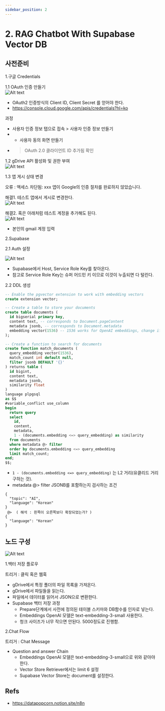 ```yaml
---
sidebar_position: 2
---
```


# 2. RAG Chatbot With Supabase Vector DB  


## 사전준비  

1.구글 Credentials  

1.1 OAuth 인증 만들기  
![Alt text](image.png)  
- OAuth2 인증방식의 Client ID, Client Secret 를 얻어야 한다.   
- https://console.cloud.google.com/apis/credentials?hl=ko    

과정
- 사용자 인증 정보 탭으로 접속 > 사용자 인증 정보 만들기 
- + 사용자 동의 화면 만들기 
- > OAuth 2.0 클라이언트 ID 추가됨 확인   


1.2 gDrive API 활성화 및 권한 부여  
![Alt text](image-2.png)  


1.3 앱 게시 상태 변경   

오류 : 액세스 차단됨: xxx 앱이 Google의 인증 절차를 완료하지 않았습니다.  

해결1. 테스트 앱에서 게시로 변경한다.  
![Alt text](image-4.png)  

해결2. 혹은 아래처럼 테스트 계정을 추가해도 된다.  
![Alt text](image-5.png)  
- 본인의 gmail 계정 입력  


2.Supabase 

2.1 Auth 설정  

![Alt text](image-6.png)  
- Supabase에서 Host, Service Role Key를 찾아온다.  
- 참고로 Service Role Key는 슈퍼 어드민 키 이므로 이것이 누출되면 다 털린다.  

2.2 DDL 생성 

```sql
-- Enable the pgvector extension to work with embedding vectors
create extension vector;

-- Create a table to store your documents
create table documents (
  id bigserial primary key,
  content text, -- corresponds to Document.pageContent
  metadata jsonb, -- corresponds to Document.metadata
  embedding vector(1536) -- 1536 works for OpenAI embeddings, change if needed
);

-- Create a function to search for documents
create function match_documents (
  query_embedding vector(1536),
  match_count int default null,
  filter jsonb DEFAULT '{}'
) returns table (
  id bigint,
  content text,
  metadata jsonb,
  similarity float
)
language plpgsql
as $$
#variable_conflict use_column
begin
  return query
  select
    id,
    content,
    metadata,
    1 - (documents.embedding <=> query_embedding) as similarity
  from documents
  where metadata @> filter
  order by documents.embedding <=> query_embedding
  limit match_count;
end;
$$;
```

- `1 - (documents.embedding <=> query_embedding)` 는 L2 거리(유클리드 거리 구하는 것).
- metadata @> filter JSONB를 포함하는지 검사하는 조건  

```
{
  "topic": "AI",
  "language": "Korean"
}
 @>  ( 해석 : 왼쪽이 오른쪽보다 확장되었는가? )
{
  "language": "Korean"
}
```

## 노드 구성  


![Alt text](image-7.png)   

1.백터 저장 플로우   

트리거 : 클릭 혹은 웹훅    
- gDrive에서 특정 폴더의 파일 목록을 가져온다.  
- gDrive에서 파일들을 읽는다.    
- 파일에서 데이터를 읽어서 JSON으로 변환한다.  
- Supabase 백터 저장 과정
  - Prepare단계에서 사전에 정의된 테이블 스키마와 DB함수를 인자로 넣는다.  
  - Embeddings OpenAI 모델은 text-embedding-3-small 사용한다.  
  - 청크 사이즈가 너무 작으면 안된다. 5000정도로 진행함.  

2.Chat Flow 

트리거 : Chat Message  
- Question and answer Chain 
  - Embeddings OpenAI 모델은 text-embedding-3-small으로 위와 같아야 한다.  
  - Vector Store Retriever에서는 limit 6 설정  
  - Supabase Vector Store는 document를 설정한다.  


## Refs
- https://datapopcorn.notion.site/n8n